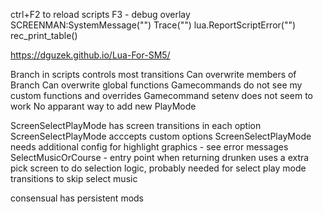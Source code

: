 
ctrl+F2 to reload scripts
F3 - debug overlay
SCREENMAN:SystemMessage("")
Trace("")
lua.ReportScriptError("")
rec_print_table()


https://dguzek.github.io/Lua-For-SM5/

Branch in scripts controls most transitions
Can overwrite members of Branch
Can overwrite global functions
Gamecommands do not see my custom functions and overrides
Gamecommand setenv does not seem to work
No apparant way to add new PlayMode

ScreenSelectPlayMode has screen transitions in each option
ScreenSelectPlayMode acccepts custom options
ScreenSelectPlayMode needs additional config for highlight graphics - see error messages
SelectMusicOrCourse - entry point when returning
drunken uses a extra pick screen to do selection logic, probably needed for select play mode transitions to skip select music

consensual has persistent mods
